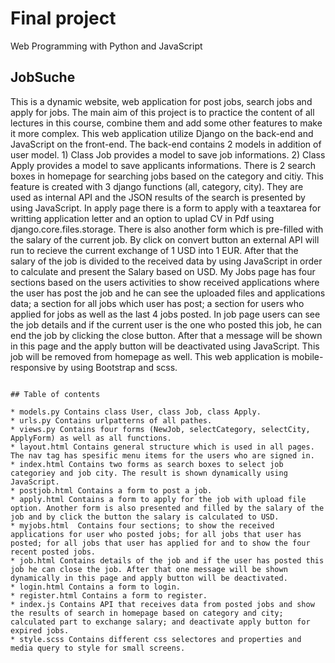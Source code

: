 # Final project 

Web Programming with Python and JavaScript

## JobSuche

This is a dynamic website, web application for post jobs, search jobs and apply for jobs. The main aim of this project is to practice the content of all lectures in this course, combine them and add some other features to make it more complex.
This web application utilize Django on the back-end and JavaScript on the front-end.
The back-end contains 2 models in addition of user model. 1) Class Job provides a model to save job informations. 2) Class Apply provides a model to save applicants informations.
There is 2 search boxes in homepage for searching jobs based on the category and citiy. This feature is created with 3 django functions (all, category, city). They are used as internal API and the JSON results of the search is presented by using JavaScript. 
In apply page there is a form to apply with a teaxtarea for writting application letter and an option to uplad CV in Pdf using django.core.files.storage. There is also another form which is pre-filled with the salary of the current job. By click on convert button an external API will run to recieve the current exchange of 1 USD into 1 EUR. After that the salary of the job is divided to the received data by using JavaScript in order to calculate and present the Salary based on USD. 
My Jobs page has four sections based on the users activities to show received applications where the user has post the job and he can see the uploaded files and applications data; a section for all jobs which user has post; a section for users who applied for jobs as well as the last 4 jobs posted. 
In job page users can see the job details and if the current user is the one who posted this job, he can end the job by clicking the close button. After that a message will be shown in this page and the apply button will be deactivated using JavaScript. This job will be removed from homepage as well.
This web application is mobile-responsive by using Bootstrap and scss.

```

## Table of contents

* models.py Contains class User, class Job, class Apply.
* urls.py Contains urlpatterns of all pathes.
* views.py Contains four forms (NewJob, selectCategory, selectCity, ApplyForm) as well as all functions.
* layout.html Contains general structure which is used in all pages. The nav tag has spesific menu items for the users who are signed in.
* index.html Contains two forms as search boxes to select job categoriey and job city. The result is shown dynamically using JavaScript.
* postjob.html Contains a form to post a job.
* apply.html Contains a form to apply for the job with upload file option. Another form is also presented and filled by the salary of the job and by click the button the salary is calculated to USD.
* myjobs.html  Contains four sections; to show the received applications for user who posted jobs; for all jobs that user has posted; for all jobs that user has applied for and to show the four recent posted jobs.
* job.html Contains details of the job and if the user has posted this job he can close the job. After that one message will be shown dynamically in this page and apply button will be deactivated.
* login.html Contains a form to login.
* register.html Contains a form to register.
* index.js Contains API that receives data from posted jobs and show the results of search in homepage based on category and city; calculated part to exchange salary; and deactivate apply button for expired jobs.
* style.scss Contains different css selectores and properties and media query to style for small screens.









